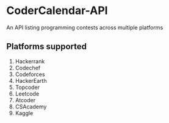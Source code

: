 # CoderCalendar-API
An API listing programming contests across multiple platforms  

## Platforms supported
1. Hackerrank
2. Codechef
3. Codeforces
4. HackerEarth
5. Topcoder
6. Leetcode
7. Atcoder
8. CSAcademy
9. Kaggle  

